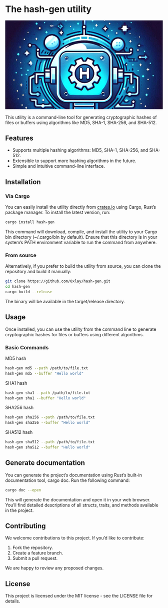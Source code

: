 # The hash-gen utility
![](.github/assets/header.png)

This utility is a command-line tool for generating cryptographic hashes of files or buffers using algorithms like MD5, SHA-1, SHA-256, and SHA-512.

## Features

- Supports multiple hashing algorithms: MD5, SHA-1, SHA-256, and SHA-512.
- Extensible to support more hashing algorithms in the future.
- Simple and intuitive command-line interface.

## Installation

### Via Cargo

You can easily install the utility directly from [crates.io](https://crates.io/crates/hash-gen) using Cargo, Rust’s package manager. To install the latest version, run:
```bash
cargo install hash-gen
```
This command will download, compile, and install the utility to your Cargo bin directory (~/.cargo/bin by default). Ensure that this directory is in your system’s PATH environment variable to run the command from anywhere.

### From source

Alternatively, if you prefer to build the utility from source, you can clone the repository and build it manually:
```bash
git clone https://github.com/0xlay/hash-gen.git
cd hash-gen
cargo build --release
```
The binary will be available in the target/release directory.

## Usage
Once installed, you can use the utility from the command line to generate cryptographic hashes for files or buffers using different algorithms.

### Basic Commands

MD5 hash
```bash
hash-gen md5 --path /path/to/file.txt
hash-gen md5 --buffer "Hello world"
```
SHA1 hash
```bash
hash-gen sha1 --path /path/to/file.txt
hash-gen sha1 --buffer "Hello world"
```
SHA256 hash
```bash
hash-gen sha256 --path /path/to/file.txt
hash-gen sha256 --buffer "Hello world"
```
SHA512 hash
```bash
hash-gen sha512 --path /path/to/file.txt
hash-gen sha512 --buffer "Hello world"
```

## Generate documentation
You can generate the project’s documentation using Rust’s built-in documentation tool, cargo doc. Run the following command:
```bash
cargo doc --open
```
This will generate the documentation and open it in your web browser. You’ll find detailed descriptions of all structs, traits, and methods available in the project.

## Contributing

We welcome contributions to this project. If you’d like to contribute:
1. Fork the repository.
2. Create a feature branch.
3. Submit a pull request.

We are happy to review any proposed changes.

## License

This project is licensed under the MIT license - see the LICENSE file for details.
